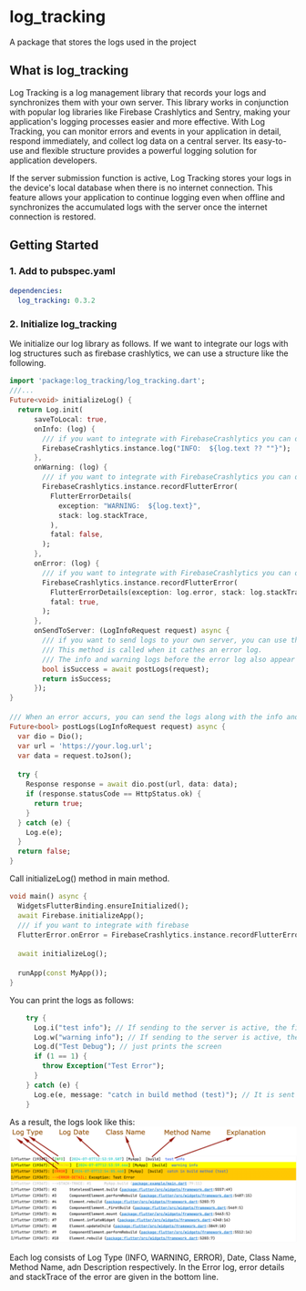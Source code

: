 # log_tracking

A package that stores the logs used in the project

## What is log_tracking
Log Tracking is a log management library that records your logs and synchronizes them with your own server. This library works in conjunction with popular log libraries like Firebase Crashlytics and Sentry, making your application's logging processes easier and more effective. With Log Tracking, you can monitor errors and events in your application in detail, respond immediately, and collect log data on a central server. Its easy-to-use and flexible structure provides a powerful logging solution for application developers.

If the server submission function is active, Log Tracking stores your logs in the device's local database when there is no internet connection. This feature allows your application to continue logging even when offline and synchronizes the accumulated logs with the server once the internet connection is restored.
## Getting Started

### 1. Add to pubspec.yaml

```yaml
dependencies:
  log_tracking: 0.3.2
```

### 2. Initialize log_tracking

We initialize our log library as follows.
If we want to integrate our logs with log structures such as firebase crashlytics, we can use a
structure like the following.

```dart
import 'package:log_tracking/log_tracking.dart';
///...
Future<void> initializeLog() {
  return Log.init(
      saveToLocal: true,
      onInfo: (log) {
        /// if you want to integrate with FirebaseCrashlytics you can do like this
        FirebaseCrashlytics.instance.log("INFO:  ${log.text ?? ""}");
      },
      onWarning: (log) {
        /// if you want to integrate with FirebaseCrashlytics you can do like this
        FirebaseCrashlytics.instance.recordFlutterError(
          FlutterErrorDetails(
            exception: "WARNING:  ${log.text}",
            stack: log.stackTrace,
          ),
          fatal: false,
        );
      },
      onError: (log) {
        /// if you want to integrate with FirebaseCrashlytics you can do like this
        FirebaseCrashlytics.instance.recordFlutterError(
          FlutterErrorDetails(exception: log.error, stack: log.stackTrace),
          fatal: true,
        );
      },
      onSendToServer: (LogInfoRequest request) async {
        /// if you want to send logs to your own server, you can use this method.
        /// This method is called when it cathes an error log.
        /// The info and warning logs before the error log also appear as a list.
        bool isSuccess = await postLogs(request);
        return isSuccess;
      });
}

/// When an error accurs, you can send the logs along with the info and warnings before error to your own server in this way.
Future<bool> postLogs(LogInfoRequest request) async {
  var dio = Dio();
  var url = 'https://your.log.url';
  var data = request.toJson();

  try {
    Response response = await dio.post(url, data: data);
    if (response.statusCode == HttpStatus.ok) {
      return true;
    }
  } catch (e) {
    Log.e(e);
  }
  return false;
}
```

Call initializeLog() method in main method.

```dart
void main() async {
  WidgetsFlutterBinding.ensureInitialized();
  await Firebase.initializeApp();
  /// if you want to integrate with firebase
  FlutterError.onError = FirebaseCrashlytics.instance.recordFlutterError;

  await initializeLog();

  runApp(const MyApp());
}
```

You can print the logs as follows:

```dart
    try {
      Log.i("test info"); // If sending to the server is active, the first error that arrives is sent to the server.
      Log.w("warning info"); // If sending to the server is active, the first error that arrives is sent to the server.
      Log.d("Test Debug"); // just prints the screen
      if (1 == 1) {
        throw Exception("Test Error");
      }
    } catch (e) {
      Log.e(e, message: "catch in build method (test)"); // It is sent to the server immediately if there is internet connection, or when there is an internet connection, along with the previous info and warning logs.
    }
```

As a result, the logs look like this:
![`Image not found`](assets/log.png)

Each log consists of Log Type (INFO, WARNING, ERROR), Date, Class Name, Method Name, adn Description
respectively.
In the Error log, error details and stackTrace of the error are given in the bottom line.